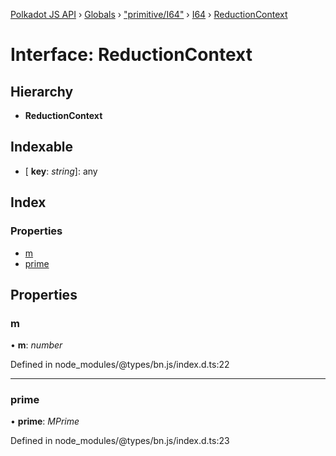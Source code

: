 [Polkadot JS API](../README.md) › [Globals](../globals.md) › ["primitive/I64"](../modules/_primitive_i64_.md) › [I64](../classes/_primitive_i64_.i64.md) › [ReductionContext](_primitive_i64_.i64.reductioncontext.md)

# Interface: ReductionContext

## Hierarchy

* **ReductionContext**

## Indexable

* \[ **key**: *string*\]: any

## Index

### Properties

* [m](_primitive_i64_.i64.reductioncontext.md#m)
* [prime](_primitive_i64_.i64.reductioncontext.md#prime)

## Properties

###  m

• **m**: *number*

Defined in node_modules/@types/bn.js/index.d.ts:22

___

###  prime

• **prime**: *MPrime*

Defined in node_modules/@types/bn.js/index.d.ts:23
